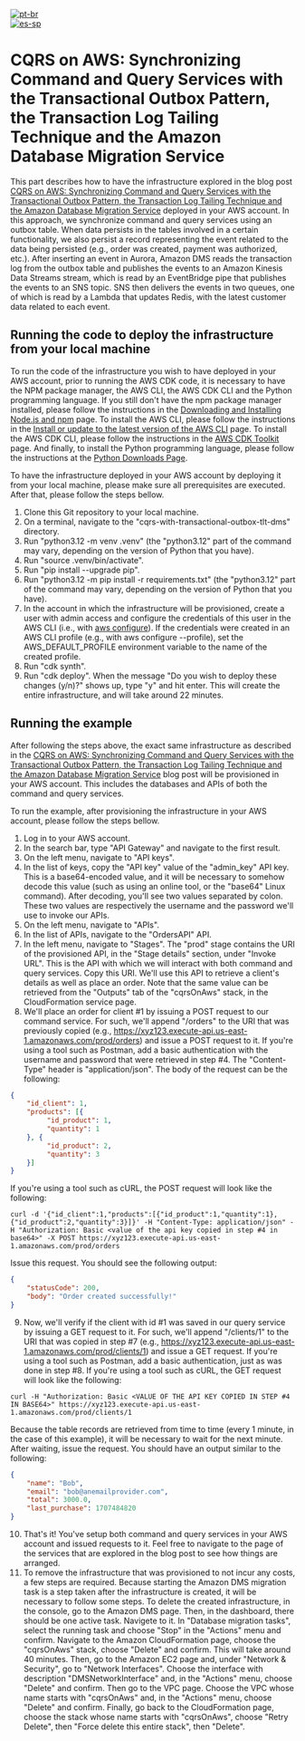 [![pt-br](https://img.shields.io/badge/lang-pt--br-green.svg)](README.pt-br.md)<br />
[![es-sp](https://img.shields.io/badge/lang-es--sp-green.svg)](README.es-sp.md)

# CQRS on AWS: Synchronizing Command and Query Services with the Transactional Outbox Pattern, the Transaction Log Tailing Technique and the Amazon Database Migration Service

This part describes how to have the infrastructure explored in the blog post [CQRS on AWS: Synchronizing Command and Query Services with the Transactional Outbox Pattern, the Transaction Log Tailing Technique and the Amazon Database Migration Service](https://aws.amazon.com/pt/blogs/aws-brasil/cqrs-na-aws-sincronizando-os-servicos-de-command-e-query-com-o-padrao-transactional-outbox-a-tecnica-transaction-log-tailing-e-o-amazon-database-migration-service)
deployed in your AWS account. In this approach, we synchronize command and query services using an outbox table. When data
persists in the tables involved in a certain functionality, we also persist a record representing the event related to the
data being persisted (e.g., order was created, payment was authorized, etc.). After inserting an event in Aurora, Amazon DMS
reads the transaction log from the outbox table and publishes the events to an Amazon Kinesis Data Streams stream, which is read by an EventBridge
pipe that publishes the events to an SNS topic. SNS then delivers the events in two queues, one of which is read by a Lambda
that updates Redis, with the latest customer data related to each event.

## Running the code to deploy the infrastructure from your local machine

To run the code of the infrastructure you wish to have deployed in your AWS account, prior to running the AWS CDK code,
it is necessary to have the NPM package manager, the AWS CLI, the AWS CDK CLI and the Python programming language. If you
still don't have the npm package manager installed, please follow the instructions in the [Downloading and Installing Node.js and npm](https://docs.npmjs.com/downloading-and-installing-node-js-and-npm)
page. To install the AWS CLI, please follow the instructions in the [Install or update to the latest version of the AWS CLI](https://docs.aws.amazon.com/cli/latest/userguide/getting-started-install.html)
page. To install the AWS CDK CLI, please follow the instructions in the [AWS CDK Toolkit](https://docs.aws.amazon.com/cdk/v2/guide/cli.html)
page. And finally, to install the Python programming language, please follow the instructions at the [Python Downloads Page](https://www.python.org/downloads).

To have the infrastructure deployed in your AWS account by deploying it from your local machine, please make sure all
prerequisites are executed. After that, please follow the steps bellow.

1. Clone this Git repository to your local machine.
2. On a terminal, navigate to the "cqrs-with-transactional-outbox-tlt-dms" directory.
3. Run "python3.12 -m venv .venv" (the "python3.12" part of the command may vary, depending on the version of Python that you have).
4. Run "source .venv/bin/activate".
5. Run "pip install --upgrade pip".
6. Run "python3.12 -m pip install -r requirements.txt" (the "python3.12" part of the command may vary, depending on the version of Python that you have).
7. In the account in which the infrastructure will be provisioned, create a user with admin access and configure the credentials of this user in the AWS CLI (i.e., with [aws configure](https://docs.aws.amazon.com/cli/latest/userguide/cli-chap-configure.html)). If the credentials were created in an AWS CLI profile (e.g., with aws configure --profile), set the AWS_DEFAULT_PROFILE environment variable to the name of the created profile. 
8. Run "cdk synth".
9. Run "cdk deploy". When the message "Do you wish to deploy these changes (y/n)?" shows up, type "y" and hit enter. This will create the entire infrastructure, and will take around 22 minutes.

## Running the example

After following the steps above, the exact same infrastructure as described in the [CQRS on AWS: Synchronizing Command and Query Services with the Transactional Outbox Pattern, the Transaction Log Tailing Technique and the Amazon Database Migration Service](https://aws.amazon.com/pt/blogs/aws-brasil/cqrs-na-aws-sincronizando-os-servicos-de-command-e-query-com-o-padrao-transactional-outbox-a-tecnica-transaction-log-tailing-e-o-amazon-database-migration-service)
blog post will be provisioned in your AWS account. This includes the databases and APIs of both the command and query services.

To run the example, after provisioning the infrastructure in your AWS account, please follow the steps bellow.

1. Log in to your AWS account.
2. In the search bar, type "API Gateway" and navigate to the first result.
3. On the left menu, navigate to "API keys".
4. In the list of keys, copy the "API key" value of the "admin_key" API key. This is a base64-encoded value, and it will be necessary to somehow decode this value (such as using an online tool, or the "base64" Linux command). After decoding, you'll see two values separated by colon. These two values are respectively the username and the password we'll use to invoke our APIs. 
5. On the left menu, navigate to "APIs".
6. In the list of APIs, navigate to the "OrdersAPI" API.
7. In the left menu, navigate to "Stages". The "prod" stage contains the URI of the provisioned API, in the "Stage details" section, under "Invoke URL". This is the API with which we will interact with both command and query services. Copy this URI. We'll use this API to retrieve a client's details as well as place an order. Note that the same value can be retrieved from the "Outputs" tab of the "cqrsOnAws" stack, in the CloudFormation service page.
8. We'll place an order for client #1 by issuing a POST request to our command service. For such, we'll append "/orders" to the URI that was previously copied (e.g., https://xyz123.execute-api.us-east-1.amazonaws.com/prod/orders) and issue a POST request to it. If you're using a tool such as Postman, add a basic authentication with the username and password that were retrieved in step #4. The "Content-Type" header is "application/json". The body of the request can be the following:
```json
{
    "id_client": 1,
    "products": [{
         "id_product": 1,
         "quantity": 1
    }, {
         "id_product": 2,
         "quantity": 3
    }]
}
```
If you're using a tool such as cURL, the POST request will look like the following:
```shell
curl -d '{"id_client":1,"products":[{"id_product":1,"quantity":1},{"id_product":2,"quantity":3}]}' -H "Content-Type: application/json" -H "Authorization: Basic <value of the api key copied in step #4 in base64>" -X POST https://xyz123.execute-api.us-east-1.amazonaws.com/prod/orders
```
Issue this request. You should see the following output:
```json
{
    "statusCode": 200,
    "body": "Order created successfully!"
}
```
9. Now, we'll verify if the client with id #1 was saved in our query service by issuing a GET request to it. For such, we'll append "/clients/1" to the URI that was copied in step #7 (e.g., https://xyz123.execute-api.us-east-1.amazonaws.com/prod/clients/1) and issue a GET request. If you're using a tool such as Postman, add a basic authentication, just as was done in step #8. If you're using a tool such as cURL, the GET request will look like the following:
```shell
curl -H "Authorization: Basic <VALUE OF THE API KEY COPIED IN STEP #4 IN BASE64>" https://xyz123.execute-api.us-east-1.amazonaws.com/prod/clients/1
```
Because the table records are retrieved from time to time (every 1 minute, in the case of this example), it will be necessary to wait for the next minute. After waiting, issue the request. You should have an output similar to the following:
```json
{
    "name": "Bob",
    "email": "bob@anemailprovider.com",
    "total": 3000.0,
    "last_purchase": 1707484820
}
```
10. That's it! You've setup both command and query services in your AWS account and issued requests to it. Feel free to navigate to the page of the services that are explored in the blog post to see how things are arranged.
11. To remove the infrastructure that was provisioned to not incur any costs, a few steps are required. Because starting the Amazon DMS migration task is a step taken after the infrastructure is created, it will be necessary to follow some steps. To delete the created infrastructure, in the console, go to the Amazon DMS page. Then, in the dashboard, there should be one active task. Navigete to it. In "Database migration tasks", select the running task and choose "Stop" in the "Actions" menu and confirm. Navigate to the Amazon CloudFormation page, choose the "cqrsOnAws" stack, choose "Delete" and confirm. This will take around 40 minutes. Then, go to the Amazon EC2 page and, under "Network & Security", go to "Network Interfaces". Choose the interface with description "DMSNetworkInterface" and, in the "Actions" menu, choose "Delete" and confirm. Then go to the VPC page. Choose the VPC whose name starts with "cqrsOnAws" and, in the "Actions" menu, choose "Delete" and confirm. Finally, go back to the CloudFormation page, choose the stack whose name starts with "cqrsOnAws", choose "Retry Delete", then "Force delete this entire stack", then "Delete".